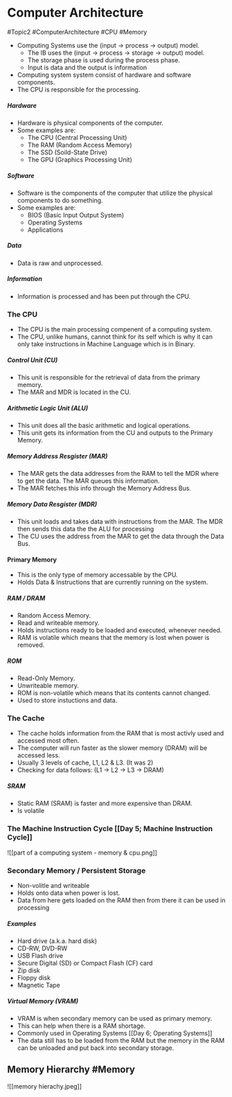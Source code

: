 # Computer Architecture
#Topic2 #ComputerArchitecture #CPU #Memory

- Computing Systems use the (input -> process -> output) model.
	- The IB uses the (input -> process -> storage -> output) model.
	- The storage phase is used during the process phase.
	- Input is data and the output is information
- Computing system system consist of hardware and software components.
- The CPU is responsible for the processing.

##### Hardware
- Hardware is physical components of the computer.
- Some examples are:
	- The CPU (Central Processing Unit)
	- The RAM (Random Access Memory)
	- The SSD (Soild-State Drive)
	- The GPU (Graphics Processing Unit)

##### Software
- Software is the components of the computer that utilize the physical components to do something.
- Some examples are:
	- BIOS (Basic Input Output System)
	- Operating Systems
	- Applications

##### Data
- Data is raw and unprocessed.

##### Information
- Information is processed and has been put through the CPU.

### The CPU
- The CPU is the main processing compenent of a computing system.
- The CPU, unlike humans, cannot think for its self which is why it can only take instructions in Machine Language which is in Binary.

##### Control Unit (CU)
- This unit is responsible for the retrieval of data from the primary memory.
- The MAR and MDR is located in the CU.

##### Arithmetic Logic Unit (ALU)
- This unit does all the basic arithmetic and logical operations.
- This unit gets its information from the CU and outputs to the Primary Memory.

##### Memory Address Resgister (MAR)
- The MAR gets the data addresses from the RAM to tell the MDR where to get the data. The MAR queues this information.
- The MAR fetches this info through the Memory Address Bus.

##### Memory Data Resgister (MDR)
- This unit loads and takes data with instructions from the MAR. The MDR then sends this data the the ALU for processing
- The CU uses the address from the MAR to get the data through the Data Bus.

#### Primary Memory 
- This is the only type of memory accessable by the CPU.
- Holds Data & Instructions that are currently running on the system.

##### RAM / DRAM
- Random Access Memory.
- Read and writeable memory.
- Holds instructions ready to be loaded and executed, whenever needed.
- RAM is volatile which means that the memory is lost when power is removed.

##### ROM
- Read-Only Memory.
- Unwriteable memory.
- ROM is non-volatile which means that its contents cannot changed.
- Used to store instuctions and data.

### The Cache 
- The cache holds information from the RAM that is most activly used and accessed most often.
- The computer will run faster as the slower memory (DRAM) will be accessed less.
- Usually 3 levels of cache, L1, L2 & L3. (It was 2)
- Checking for data follows: (L1 -> L2 -> L3 -> DRAM)

##### SRAM
- Static RAM (SRAM) is faster and more expensive than DRAM.
- Is volatile

### The Machine Instruction Cycle [[Day 5; Machine Instruction Cycle]]

 ![[part of a computing system - memory & cpu.png]]

### Secondary Memory / Persistent Storage
- Non-volitle and writeable
- Holds onto data when power is lost.
- Data from here gets loaded on the RAM then from there it can be used in processing

##### Examples
- Hard drive (a.k.a. hard disk)
- CD-RW, DVD-RW
- USB Flash drive
- Secure Digital (SD) or Compact Flash (CF) card
- Zip disk
- Floppy disk
- Magnetic Tape

##### Virtual Memory (VRAM)
- VRAM is when secondary memory can be used as primary memory.
- This can help when there is a RAM shortage.
- Commonly used in Operating Systems [[Day 6; Operating Systems]]
- The data still has to be loaded from the RAM but the memory in the RAM can be unloaded and put back into secondary storage.

## Memory Hierarchy #Memory

![[memory hierachy.jpeg]]
